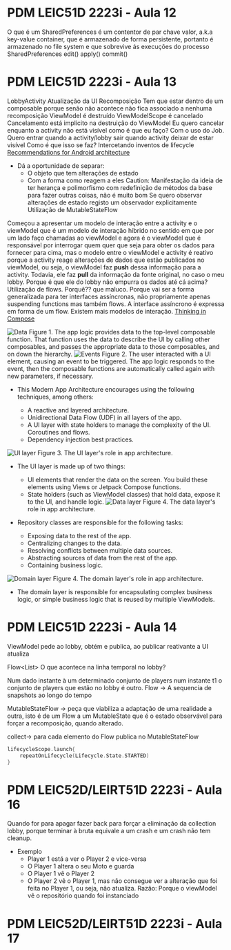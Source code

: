 # PDM LEIC51D 2223i - Aula 12

O que é um SharedPreferences é um contentor de par chave valor, a.k.a key-value container, que é armazenado de forma persistente, portanto é armazenado no file system e que sobrevive ás execuções do processo
SharedPreferences
edit()
apply()
commit()

# PDM LEIC51D 2223i - Aula 13

LobbyActivity
Atualização da UI
Recomposição
Tem que estar dentro de um composable porque senão não acontece não fica associado a nenhuma recomposição
ViewModel é destruído ViewModelScope é cancelado
Cancelamento está implícito na destruição do ViewModel
Eu quero cancelar enquanto a activity não está visível como é que eu faço?
Com o uso do Job.
Quero entrar quando a activity/lobby sair quando activity deixar de estar visível
Como é que isso se faz?
Intercetando inventos de lifecycle
[Recommendations for Android architecture](https://developer.android.com/topic/architecture/recommendations)

- Dá a oportunidade de separar:
  - O objeto que tem alterações de estado
  - Com a forma como reagem a eles
    Caution: Manifestação da ideia de ter herança e polimorfismo com redefinição de métodos da base para fazer outras coisas, não é muito bom
Se quero observar alterações de estado registo um observador explicitamente
Utilização de MutableStateFlow

Começou a apresentar um modelo de interação entre a activity e o viewModel que é um modelo de interação híbrido no sentido em que por um lado faço chamadas ao viewModel e agora é o viewModel que é responsável por interrogar quem quer que seja para obter os dados para fornecer para cima, mas o modelo entre o viewModel e activity é reativo porque a activity reage alterações de dados que estão publicados no viewModel, ou seja, o viewModel faz __push__ dessa informação para a activity. Todavia, ele faz __pull__ da informação da fonte original, no caso o meu lobby. Porque é que ele do lobby não empurra os dados até cá acima? Utilização de flows. Porquê?? que maluco. Porque vai ser a forma generalizada para ter interfaces assíncronas, não propriamente apenas suspending functions mas também flows. A interface assíncrono é expressa em forma de um flow. Existem mais modelos de interação.
[Thinking in Compose](https://developer.android.com/jetpack/compose/mental-model)

![Data](mmodel-flow-data.png)
Figure 1. The app logic provides data to the top-level composable function. That function uses the data to describe the UI by calling other composables, and passes the appropriate data to those composables, and on down the hierarchy.
![Events](mmodel-flow-events.png)
Figure 2. The user interacted with a UI element, causing an event to be triggered. The app logic responds to the event, then the composable functions are automatically called again with new parameters, if necessary.

- This Modern App Architecture encourages using the following techniques, among others:

  - A reactive and layered architecture.
  - Unidirectional Data Flow (UDF) in all layers of the app.
  - A UI layer with state holders to manage the complexity of the UI.
    Coroutines and flows.
  - Dependency injection best practices.

![UI layer](mad-arch-overview-ui.png)
Figure 3. The UI layer's role in app architecture.

- The UI layer is made up of two things:

  - UI elements that render the data on the screen. You build these elements using Views or Jetpack Compose functions.
  - State holders (such as ViewModel classes) that hold data, expose it to the UI, and handle logic.
![Data layer](mad-arch-overview-data.png)
Figure 4. The data layer's role in app architecture.

- Repository classes are responsible for the following tasks:

  - Exposing data to the rest of the app.
  - Centralizing changes to the data.
  - Resolving conflicts between multiple data sources.
  - Abstracting sources of data from the rest of the app.
  - Containing business logic.

![Domain layer](mad-arch-overview-domain.png)
Figure 4. The domain layer's role in app architecture.

- The domain layer is responsible for encapsulating complex business logic, or simple business logic that is reused by multiple ViewModels.

# PDM LEIC51D 2223i - Aula 14

ViewModel pede ao lobby, obtém e publica, ao publicar reativante a UI atualiza

Flow<List<PlayerInfo>>
O que acontece na linha temporal no lobby?

Num dado instante à um determinado conjunto de players num instante t1 o conjunto de players que estão no lobby é outro.
Flow -> A sequencia de snapshots ao longo do tempo

MutableStateFlow -> peça que viabiliza a adaptação de uma realidade a outra, isto é de um Flow a um MutableState que é o estado observável para forçar a recomposição, quando alterado.

collect-> para cada elemento do Flow publica no MutableStateFlow

```kotlin
lifecycleScope.launch{
    repeatOnLifecycle(Lifecycle.State.STARTED)
}
```

# PDM LEIC52D/LEIRT51D 2223i - Aula 16

Quando for para apagar fazer back para forçar a eliminação da collection lobby, porque terminar à bruta equivale a um crash e um crash não tem cleanup.

- Exemplo
  - Player 1 está a ver o Player 2 e vice-versa
  - O Player 1 altera o seu Moto e guarda
  - O Player 1 vê o Player 2
  - O Player 2 vê o Player 1, mas não consegue ver a alteração que foi feita no Player 1, ou seja, não atualiza.
Razão: Porque o viewModel vê o repositório quando foi instanciado

# PDM LEIC52D/LEIRT51D 2223i - Aula 17

